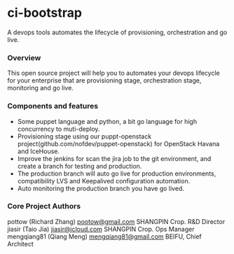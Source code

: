 ci-bootstrap
============

A devops tools automates the lifecycle of provisioning, orchestration and go live.

### Overview
This open source project will help you to automates your devops lifecycle for your enterprise that are provisioning stage, orchestration stage, monitoring and go live.

### Components and features
* Some puppet language and python, a bit go language for high concurrency to muti-deploy.
* Provisioning stage using our puppt-openstack project(github.com/nofdev/puppet-openstack) for OpenStack Havana and IceHouse.
* Improve the jenkins for scan the jira job to the git environment, and create a branch for testing and production.
* The production branch will auto go live for production environments, compatibility LVS and Keepalived configuration automation.
* Auto monitoring the production branch you have go lived.


### Core Project Authors
pottow (Richard Zhang) <pootow@gmail.com> SHANGPIN Crop. R&D Director
jiasir (Taio Jia) <jiasir@icloud.com> SHANGPIN Crop. Ops Manager
mengqiang81 (Qiang Meng) <mengqiang81@gmail.com> BEIFU, Chief Architect
